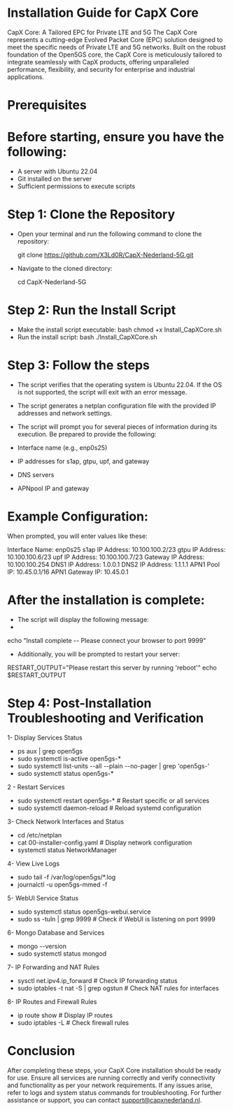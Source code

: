 # Installation Guide for CapX Core
CapX Core: A Tailored EPC for Private LTE and 5G
The CapX Core represents a cutting-edge Evolved Packet Core (EPC) solution designed to meet the specific needs of Private LTE and 5G networks. Built on the robust foundation of the Open5GS core, the CapX Core is meticulously tailored to integrate seamlessly with CapX products, offering unparalleled performance, flexibility, and security for enterprise and industrial applications.

# Prerequisites

# Before starting, ensure you have the following:

 - A server with Ubuntu 22.04
 - Git installed on the server
 - Sufficient permissions to execute scripts
 
# Step 1: Clone the Repository

- Open your terminal and run the following command to clone the repository:
  
   git clone https://github.com/X3Ld0R/CapX-Nederland-5G.git
  
 - Navigate to the cloned directory:
   
   cd CapX-Nederland-5G

# Step 2: Run the Install Script

- Make the install script executable:
bash  chmod +x Install_CapXCore.sh
- Run the install script:
bash  ./Install_CapXCore.sh

# Step 3: Follow the steps 

- The script verifies that the operating system is Ubuntu 22.04. If the OS is not supported, the script will exit with an error message.
- The script generates a netplan configuration file with the provided IP addresses and network settings.
- The script will prompt you for several pieces of information during its execution. Be prepared to provide the following:

- Interface name (e.g., enp0s25)
- IP addresses for s1ap, gtpu, upf, and gateway
- DNS servers
- APNpool IP and gateway

# Example Configuration:

When prompted, you will enter values like these:

Interface Name: enp0s25
s1ap IP Address: 10.100.100.2/23
gtpu IP Address: 10.100.100.6/23
upf IP Address: 10.100.100.7/23
Gateway IP Address: 10.100.100.254
DNS1 IP Address: 1.0.0.1
DNS2 IP Address: 1.1.1.1
APN1 Pool IP: 10.45.0.1/16
APN1 Gateway IP: 10.45.0.1
# After the installation is complete:

- The script will display the following message:
- 
echo "Install complete -- Please connect your browser to port 9999"

-  Additionally, you will be prompted to restart your server:
  
RESTART_OUTPUT="Please restart this server by running
 'reboot'"    echo $RESTART_OUTPUT

# Step 4: Post-Installation Troubleshooting and Verification

1- Display Services Status

- ps aux | grep open5gs
- sudo systemctl is-active open5gs-*
- sudo systemctl list-units --all --plain --no-pager | grep 'open5gs-'
- sudo systemctl status open5gs-*

2 - Restart Services

- sudo systemctl restart open5gs-*    # Restart specific or all services
- sudo systemctl daemon-reload        # Reload systemd configuration

3- Check Network Interfaces and Status

- cd /etc/netplan
- cat 00-installer-config.yaml   # Display network configuration
- systemctl status NetworkManager

4- View Live Logs
  
- sudo tail -f /var/log/open5gs/*.log
- journalctl -u open5gs-mmed -f
  
5- WebUI Service Status

- sudo systemctl status open5gs-webui.service
- sudo ss -tuln | grep 9999    # Check if WebUI is listening on port 9999
  
6- Mongo Database and Services

- mongo --version
- sudo systemctl status mongod
  
7- IP Forwarding and NAT Rules

- sysctl net.ipv4.ip_forward    # Check IP forwarding status
- sudo iptables -t nat -S | grep ogstun    # Check NAT rules for interfaces
  
8- IP Routes and Firewall Rules

- ip route show    # Display IP routes
- sudo iptables -L    # Check firewall rules

# Conclusion

After completing these steps, your CapX Core installation should be ready for use. Ensure all services are running correctly and verify connectivity and functionality as per your network requirements. If any issues arise, refer to logs and system status commands for troubleshooting. For further assistance or support, you can contact support@capxnederland.nl.


